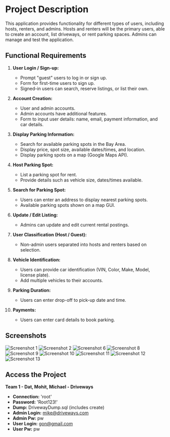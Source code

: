 # Project Description

This application provides functionality for different types of users, including hosts, renters, and admins. Hosts and renters will be the primary users, able to create an account, list driveways, or rent parking spaces. Admins can manage and test the application.

## Functional Requirements

1. **User Login / Sign-up:**
   - Prompt "guest" users to log in or sign up.
   - Form for first-time users to sign up.
   - Signed-in users can search, reserve listings, or list their own.

2. **Account Creation:**
   - User and admin accounts.
   - Admin accounts have additional features.
   - Form to input user details: name, email, payment information, and car details.

3. **Display Parking Information:**
   - Search for available parking spots in the Bay Area.
   - Display price, spot size, available dates/times, and location.
   - Display parking spots on a map (Google Maps API).

4. **Host Parking Spot:**
   - List a parking spot for rent.
   - Provide details such as vehicle size, dates/times available.

5. **Search for Parking Spot:**
   - Users can enter an address to display nearest parking spots.
   - Available parking spots shown on a map GUI.

6. **Update / Edit Listing:**
   - Admins can update and edit current rental postings.

7. **User Classification (Host / Guest):**
   - Non-admin users separated into hosts and renters based on selection.

8. **Vehicle Identification:**
   - Users can provide car identification (VIN, Color, Make, Model, license plate).
   - Add multiple vehicles to their accounts.

9. **Parking Duration:**
   - Users can enter drop-off to pick-up date and time.

10. **Payments:**
    - Users can enter card details to book parking.

## Screenshots

![Screenshot 1](https://user-images.githubusercontent.com/101231709/211622163-f681ee53-5016-46f6-8af4-d0c96702389c.png)
![Screenshot 2](https://user-images.githubusercontent.com/101231709/211622174-eb863464-2a23-4825-a484-5b4bc52a7dd2.png)
![Screenshot 6](https://user-images.githubusercontent.com/101231709/211622222-2cf83e8c-e4fd-4072-bf40-daccbfeaf4ee.png)
![Screenshot 8](https://user-images.githubusercontent.com/101231709/211622244-b921dc52-99b0-4c94-889c-ffe1c6707e70.png)
![Screenshot 9](https://user-images.githubusercontent.com/101231709/211622251-837e9939-3504-47cf-b978-f29e5fc780d8.png)
![Screenshot 10](https://user-images.githubusercontent.com/101231709/211622279-23b6b555-62f2-41db-ba48-54816bbb615d.png)
![Screenshot 11](https://user-images.githubusercontent.com/101231709/211622285-11c04771-c858-4370-9025-5381beb61908.png)
![Screenshot 12](https://user-images.githubusercontent.com/101231709/211622289-0dff6e28-68a9-4f7e-b501-d41d9b094c2e.png)
![Screenshot 13](https://user-images.githubusercontent.com/101231709/211622308-32730231-828c-4bb5-bbcd-2adf2c09c86f.png)

## Access the Project

**Team 1 - Dat, Mohit, Michael - Driveways**

- **Connection:** 'root'
- **Password:** 'Root123!'
- **Dump:** DrivewayDump.sql (includes create)
- **Admin Login:** mike@driveways.com
- **Admin Pw:** pw
- **User Login:** gon@gmail.com
- **User Pw:** pw
